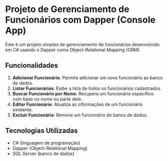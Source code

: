 # Projeto de Gerenciamento de Funcionários com Dapper (Console App)

Este é um projeto simples de gerenciamento de funcionários desenvolvido em C# usando o Dapper como Object-Relational Mapping (ORM).

## Funcionalidades

1. **Adicionar Funcionário**: Permite adicionar um novo funcionário ao banco de dados.
2. **Listar Funcionários**: Exibe a lista de todos os funcionários cadastrados.
3. **Buscar Funcionário por Nome**: Recupera um funcionário específico com base no nome ou parte dele.
4. **Editar Funcionário**: Atualiza as informações de um funcionário existente.
5. **Excluir Funcionário**: Remove um funcionário do banco de dados.

## Tecnologias Utilizadas

- C# (linguagem de programação)
- Dapper (Object-Relational Mapping)
- SQL Server (banco de dados)

